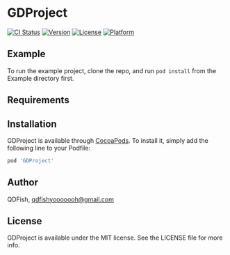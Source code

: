 # GDProject

[![CI Status](https://img.shields.io/travis/QDFish/GDProject.svg?style=flat)](https://travis-ci.org/QDFish/GDProject)
[![Version](https://img.shields.io/cocoapods/v/GDProject.svg?style=flat)](https://cocoapods.org/pods/GDProject)
[![License](https://img.shields.io/cocoapods/l/GDProject.svg?style=flat)](https://cocoapods.org/pods/GDProject)
[![Platform](https://img.shields.io/cocoapods/p/GDProject.svg?style=flat)](https://cocoapods.org/pods/GDProject)

## Example

To run the example project, clone the repo, and run `pod install` from the Example directory first.

## Requirements

## Installation

GDProject is available through [CocoaPods](https://cocoapods.org). To install
it, simply add the following line to your Podfile:

```ruby
pod 'GDProject'
```

## Author

QDFish, qdfishyooooooh@gmail.com

## License

GDProject is available under the MIT license. See the LICENSE file for more info.
